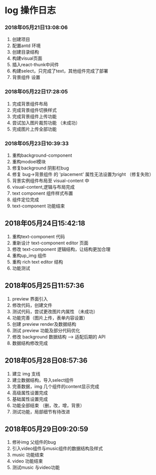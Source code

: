 # log 操作日志

### 2018年05月21日13:08:06
1. 创建项目
2. 配置antd 环境
3. 创建目录结构
4. 构建visual页面
5. 插入react-thunk中间件
6. 构建select，只完成了text，其他组件完成了部署
7. 背景组件 设置

### 2018年05月22日17:28:05
1. 完成背景组件布局
2. 完成背景组件切换样式
3. 完成背景组件上传功能
4. 尝试加入图片裁剪功能 （未成功）
5. 完成图片上传全部功能

### 2018年05月23日10:39:33
1. 重构background-component
2. 重构modoel模块
3. 修复background 阴影栏bug
4. 修复 bug->背景组件 <Popover> 的 'placement' 属性无法设置为right （修复失败）
5. 背景实例组件布局至 visual-content 中
6. visual-content,逻辑与布局完成
7. text component 组件样式布置 
8. 组件定位完成
9. text-component 功能结束

## 2018年05月24日15:42:18
1. 重构text-component 代码
2. 重新设计 text-component editor 页面
3. 修改 text-component 逻辑结构，让结构更加合理
4. 重构up_img 组件
5. 重构 rich text editor 结构
6. 功能测试

## 2018年05月25日11:57:36
1. preview 界面引入
2. 修改代码，创建文件
3. 测试代码，尝试更改图片内属性 （未成功）
4. 功能完善（图片上传，表单内容设置）
5. 创建 preview render及数据结构 
6. 测试 preview 功能及部分代码优化
7. 修改 background 数据结构  --> 适配后期的 API
8. 数据结构修改完成


## 2018年05月28日08:57:36
1. 建立 img 支线
2. 建立数据结构，导入select组件
3. 完善数据，img 几个组件的content显示完成
4. 高级属性设置完成
5. 基础属性设置完成
6. 功能全部结束 （删，改，增，背景）
7. 测试功能，局部细节有待改进

## 2018年05月29日09:20:59
1. 修补img 父组件的bug
2. 引入video组件与music组件的数据结构及样式
3. music 功能结束
4. video 功能结束
5. 测试music 与video功能
